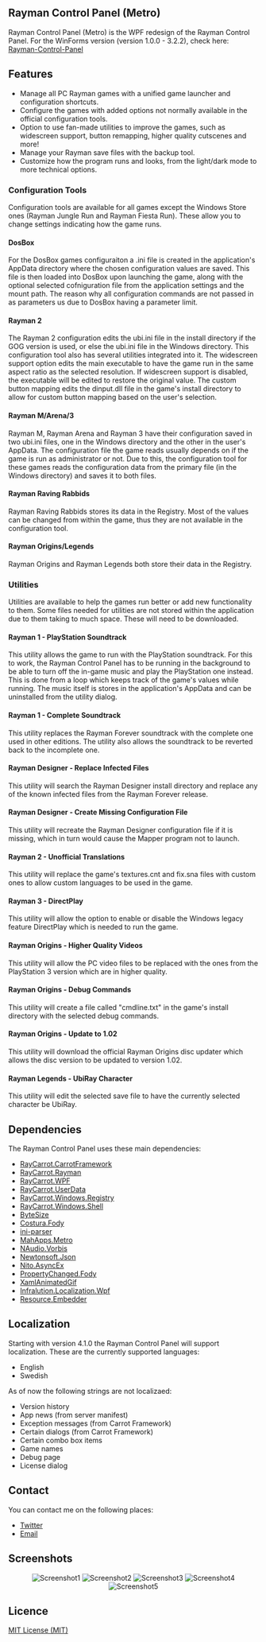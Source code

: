 ## Rayman Control Panel (Metro)
Rayman Control Panel (Metro) is the WPF redesign of the Rayman Control Panel. For the WinForms version (version 1.0.0 - 3.2.2), check here: [Rayman-Control-Panel](https://github.com/RayCarrot/Rayman-Control-Panel)

## Features
- Manage all PC Rayman games with a unified game launcher and configuration shortcuts.
- Configure the games with added options not normally available in the official configuration tools.
- Option to use fan-made utilities to improve the games, such as widescreen support, button remapping, higher quality cutscenes and more!
- Manage your Rayman save files with the backup tool.
- Customize how the program runs and looks, from the light/dark mode to more technical options.

### Configuration Tools
Configuration tools are available for all games except the Windows Store ones (Rayman Jungle Run and Rayman Fiesta Run). These allow you to change settings indicating how the game runs.

#### DosBox
For the DosBox games configuraiton a .ini file is created in the application's AppData directory where the chosen configuration values are saved. This file is then loaded into DosBox upon launching the game, along with the optional selected cofniguration file from the application settings and the mount path. The reason why all configuration commands are not passed in as parameters us due to DosBox having a parameter limit.

#### Rayman 2
The Rayman 2 configuration edits the ubi.ini file in the install directory if the GOG version is used, or else the ubi.ini file in the Windows directory. This configuration tool also has several utilities integrated into it.
The widescreen support option edits the main executable to have the game run in the same aspect ratio as the selected resolution. If widescreen support is disabled, the executable will be edited to restore the original value.
The custom button mapping edits the dinput.dll file in the game's install directory to allow for custom button mapping based on the user's selection.

#### Rayman M/Arena/3
Rayman M, Rayman Arena and Rayman 3 have their configuration saved in two ubi.ini files, one in the Windows directory and the other in the user's AppData. The configuration file the game reads usually depends on if the game is run as administrator or not. Due to this, the configuration tool for these games reads the configuration data from the primary file (in the Windows directory) and saves it to both files.

#### Rayman Raving Rabbids
Rayman Raving Rabbids stores its data in the Registry. Most of the values can be changed from within the game, thus they are not available in the configuration tool.

#### Rayman Origins/Legends
Rayman Origins and Rayman Legends both store their data in the Registry.

### Utilities
Utilities are available to help the games run better or add new functionality to them. Some files needed for utilities are not stored within the application due to them taking to much space. These will need to be downloaded.

#### Rayman 1 - PlayStation Soundtrack
This utility allows the game to run with the PlayStation soundtrack. For this to work, the Rayman Control Panel has to be running in the background to be able to turn off the in-game music and play the PlayStation one instead. This is done from a loop which keeps track of the game's values while running. The music itself is stores in the application's AppData and can be uninstalled from the utility dialog.

#### Rayman 1 - Complete Soundtrack
This utility replaces the Rayman Forever soundtrack with the complete one used in other editions. The utility also allows the soundtrack to be reverted back to the incomplete one.

#### Rayman Designer - Replace Infected Files
This utility will search the Rayman Designer install directory and replace any of the known infected files from the Rayman Forever release.

#### Rayman Designer - Create Missing Configuration File
This utility will recreate the Rayman Designer configuration file if it is missing, which in turn would cause the Mapper program not to launch.

#### Rayman 2 - Unofficial Translations
This utility will replace the game's textures.cnt and fix.sna files with custom ones to allow custom languages to be used in the game.

#### Rayman 3 - DirectPlay
This utility will allow the option to enable or disable the Windows legacy feature DirectPlay which is needed to run the game.

#### Rayman Origins - Higher Quality Videos
This utility will allow the PC video files to be replaced with the ones from the PlayStation 3 version which are in higher quality.

#### Rayman Origins - Debug Commands
This utility will create a file called "cmdline.txt" in the game's install directory with the selected debug commands.

#### Rayman Origins - Update to 1.02
This utility will download the official Rayman Origins disc updater which allows the disc version to be updated to version 1.02.

#### Rayman Legends - UbiRay Character
This utility will edit the selected save file to have the currently selected character be UbiRay.

## Dependencies
The Rayman Control Panel uses these main dependencies:

- [RayCarrot.CarrotFramework](https://github.com/RayCarrot/Carrot-Framework)
- [RayCarrot.Rayman](https://github.com/RayCarrot/RayCarrot.Rayman)
- [RayCarrot.WPF](https://github.com/RayCarrot/Carrot-WPF)
- [RayCarrot.UserData](https://github.com/RayCarrot/Carrot-Framework-Extensions/tree/master/RayCarrot.UserData)
- [RayCarrot.Windows.Registry](https://github.com/RayCarrot/Carrot-Framework-Extensions/tree/master/RayCarrot.Windows.Registry)
- [RayCarrot.Windows.Shell](https://github.com/RayCarrot/Carrot-Framework-Extensions/tree/master/RayCarrot.Windows.Shell)
- [ByteSize](https://github.com/omar/ByteSize)
- [Costura.Fody](https://github.com/Fody/Costura)
- [ini-parser](https://github.com/rickyah/ini-parser)
- [MahApps.Metro](https://github.com/MahApps/MahApps.Metro)
- [NAudio.Vorbis](https://github.com/NAudio/Vorbis/)
- [Newtonsoft.Json](https://github.com/JamesNK/Newtonsoft.Json)
- [Nito.AsyncEx](https://github.com/StephenCleary/AsyncEx)
- [PropertyChanged.Fody](https://github.com/Fody/PropertyChanged)
- [XamlAnimatedGif](https://github.com/XamlAnimatedGif/XamlAnimatedGif)
- [Infralution.Localization.Wpf](https://www.codeproject.com/Articles/35159/WPF-Localization-Using-RESX-Files)
- [Resource.Embedder](https://github.com/MarcStan/Resource.Embedder)

## Localization
Starting with version 4.1.0 the Rayman Control Panel will support localization. These are the currently supported languages:

- English
- Swedish

As of now the following strings are not localizaed:
- Version history
- App news (from server manifest)
- Exception messages (from Carrot Framework)
- Certain dialogs (from Carrot Framework)
- Certain combo box items
- Game names
- Debug page
- License dialog

## Contact
You can contact me on the following places:

- [Twitter](https://twitter.com/RayCarrot)
- [Email](mailto:RayCarrotMaster@gmail.com)

## Screenshots

<div align="center">

<img alt="Screenshot1" src="https://raw.githubusercontent.com/RayCarrot/Rayman-Control-Panel-Metro/master/Screenshots/Screenshot1.png">

<img alt="Screenshot2" src="https://raw.githubusercontent.com/RayCarrot/Rayman-Control-Panel-Metro/master/Screenshots/Screenshot2.png">

<img alt="Screenshot3" src="https://raw.githubusercontent.com/RayCarrot/Rayman-Control-Panel-Metro/master/Screenshots/Screenshot3.png">

<img alt="Screenshot4" src="https://raw.githubusercontent.com/RayCarrot/Rayman-Control-Panel-Metro/master/Screenshots/Screenshot4.png">

<img alt="Screenshot5" src="https://raw.githubusercontent.com/RayCarrot/Rayman-Control-Panel-Metro/master/Screenshots/Screenshot5.png">

</div>

## Licence

[MIT License (MIT)](./LICENSE)